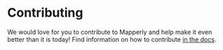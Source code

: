 # Contributing

We would love for you to contribute to Mapperly and help make it even better than it is today!
Find information on how to contribute [in the docs](https://mapperly.riok.app/docs/contributing/).
